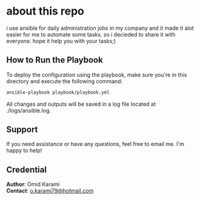 # about this repo
i use ansible for daily administration jobs in my company and it made it alot easier for me to automate some tasks. so i decieded to share it with everyone.
hope it help you with your tasks;)

## How to Run the Playbook

To deploy the configuration using the playbook, make sure you're in this directory and execute the following command:

```bash
ansible-playbook playbook/playbook.yml 
```

All changes and outputs will be saved in a log file located at ./logs/ansible.log.

## Support

If you need assistance or have any questions, feel free to email me. I'm happy to help!

## Credential

**Author**: Omid Karami  
**Contact**: [o.karami79@hotmail.com](mailto:o.karami@hotmail.com)
